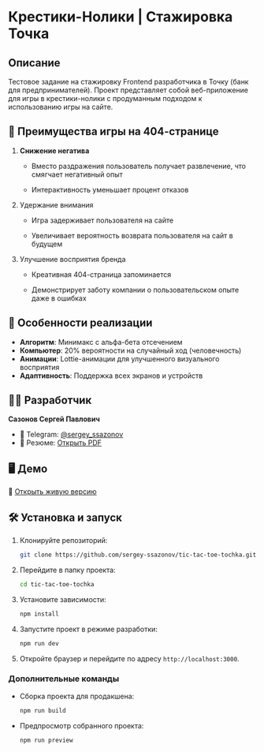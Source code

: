 # Крестики-Нолики | Стажировка Точка

## Описание

Тестовое задание на стажировку Frontend разработчика в Точку (банк для предпринимателей). Проект представляет собой веб-приложение для игры в крестики-нолики с продуманным подходом к использованию игры на сайте.

## 🚀 Преимущества игры на 404-странице

1. **Снижение негатива**

   - Вместо раздражения пользователь получает развлечение, что смягчает негативный опыт

   - Интерактивность уменьшает процент отказов

2. Удержание внимания

   - Игра задерживает пользователя на сайте

   - Увеличивает вероятность возврата пользователя на сайт в будущем

3. Улучшение восприятия бренда

   - Креативная 404-страница запоминается

   - Демонстрирует заботу компании о пользовательском опыте даже в ошибках

## 🧠 Особенности реализации

- **Алгоритм**: Минимакс с альфа-бета отсечением
- **Компьютер**: 20% вероятности на случайный ход (человечность)
- **Анимации**: Lottie-анимации для улучшенного визуального восприятия
- **Адаптивность**: Поддержка всех экранов и устройств

## 👨‍💻 Разработчик

**Сазонов Сергей Павлович**

- 📱 Telegram: [@sergey_ssazonov](https://t.me/sergey_ssazonov)
- 📄 Резюме: [Открыть PDF](https://disk.yandex.ru/i/-pe-KIwqW2y57g)

## 🖥️ Демо

🔗 [Открыть живую версию](https://tic-tac-toe-coral-psi.vercel.app)

## 🛠 Установка и запуск

1. Клонируйте репозиторий:

   ```bash
   git clone https://github.com/sergey-ssazonov/tic-tac-toe-tochka.git
   ```

2. Перейдите в папку проекта:

   ```bash
   cd tic-tac-toe-tochka
   ```

3. Установите зависимости:

   ```bash
   npm install
   ```

4. Запустите проект в режиме разработки:

   ```bash
   npm run dev
   ```

5. Откройте браузер и перейдите по адресу `http://localhost:3000`.

### Дополнительные команды

- Сборка проекта для продакшена:

  ```bash
  npm run build
  ```

- Предпросмотр собранного проекта:

  ```bash
  npm run preview
  ```
